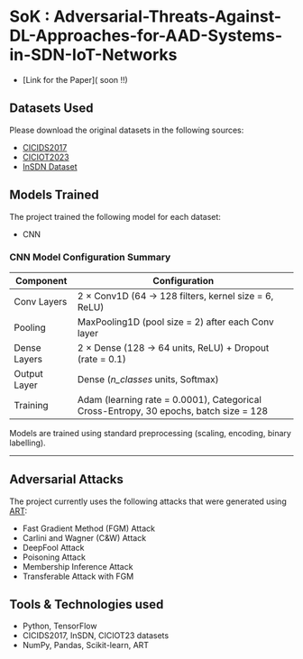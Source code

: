 # SoK : Adversarial-Threats-Against-DL-Approaches-for-AAD-Systems-in-SDN-IoT-Networks

- [Link for the Paper]( soon !!)

## Datasets Used

Please download the original datasets in the following sources:

- [CICIDS2017](https://www.unb.ca/cic/datasets/ids-2017.html)
- [CICIOT2023](https://www.unb.ca/cic/datasets/iotdataset-2023.html)
- [InSDN Dataset](https://aseados.ucd.ie/datasets/SDN/)


## Models Trained

The project trained the following model for each dataset:

- CNN
  
### CNN Model Configuration Summary

| Component     | Configuration |
|---------------|---------------|
| Conv Layers   | 2 × Conv1D (64 → 128 filters, kernel size = 6, ReLU) |
| Pooling       | MaxPooling1D (pool size = 2) after each Conv layer |
| Dense Layers  | 2 × Dense (128 → 64 units, ReLU) + Dropout (rate = 0.1) |
| Output Layer  | Dense (*n_classes* units, Softmax) |
| Training      | Adam (learning rate = 0.0001), Categorical Cross-Entropy, 30 epochs, batch size = 128 |


Models are trained using standard preprocessing (scaling, encoding, binary labelling).

---

## Adversarial Attacks

The project currently uses the following attacks that were generated using [ART](https://adversarial-robustness-toolbox.readthedocs.io/en/latest/):

- Fast Gradient Method (FGM) Attack
- Carlini and Wagner (C&W) Attack
- DeepFool Attack
- Poisoning Attack
- Membership Inference Attack
- Transferable Attack with FGM


## Tools & Technologies used

- Python, TensorFlow
- CICIDS2017, InSDN, CICIOT23 datasets
- NumPy, Pandas, Scikit-learn, ART
